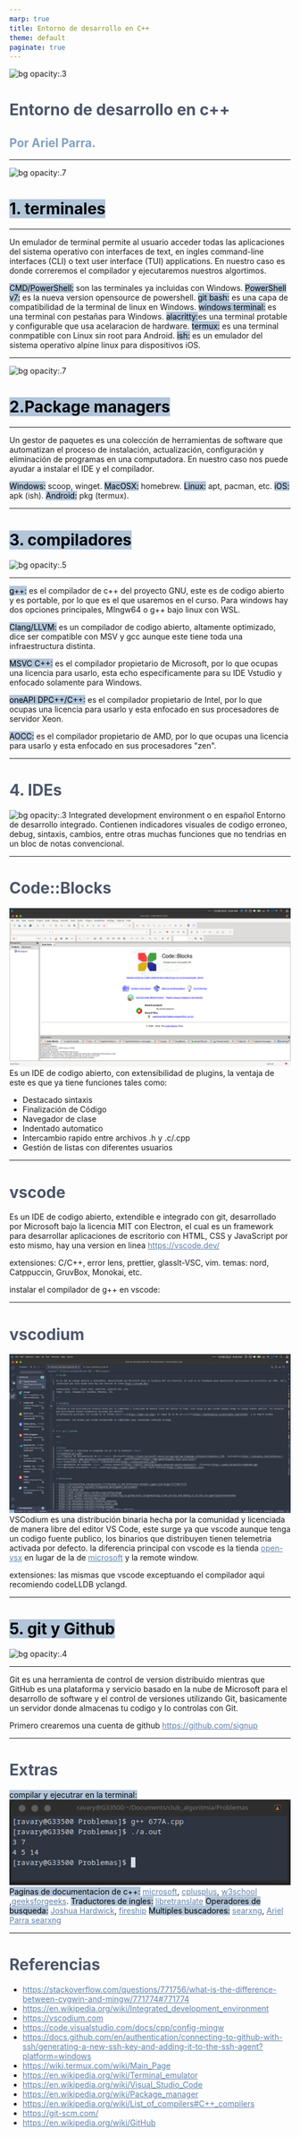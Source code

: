 ```yaml
---
marp: true
title: Entorno de desarrollo en C++
theme: default
paginate: true
---
```

<style scoped>h1, h2, h3 {color: #3b4252;}</style>

![bg opacity:.3](https://www.startpage.com/av/proxy-image?piurl=https%3A%2F%2Fi.kym-cdn.com%2Fphotos%2Fimages%2Foriginal%2F001%2F900%2F244%2Ffb7.jpg&sp=1692108595T2c91c932bf6bdba225d563f4bf4e293cbbc2c441ddc30c74a246d10c2908d53d)

# <!--fit--> Entorno de desarrollo en c++
## Por Ariel Parra.

---

<!-- tema -->
<style>
h1 {color: #4c566a;}
h2 {color: #81a1c1;}
a[href]{color: #5e81ac;}
section {background: #d8dee9;text-align: justify;color: #3b4252;}
mark {background-color: rgb(129 161 193 / 0.6)};
img {background-color: transparent!important;}
img[alt~="center"] {display: block;margin: 0 auto;}

</style>

![bg opacity:.7](https://www.startpage.com/av/proxy-image?piurl=https%3A%2F%2Fcdn.mos.cms.futurecdn.net%2FUYjwETVkdpPbh4ZrdPjJoE.jpg&sp=1692107720T2cdeaef6e4396a7bb750ba080d3b517cc4a68537862dbdfb8ed73c6ad13dfafc)
# <mark> 1. terminales</mark>

---
Un emulador de terminal permite al usuario acceder todas las  aplicaciones del sistema operativo con interfaces de text, en ingles command-line interfaces (CLI) o text user interface (TUI) applications.
En nuestro caso es donde correremos el compilador y ejecutaremos nuestros algortimos.

<mark>CMD/PowerShell:</mark> son las terminales ya incluidas con Windows.
<mark>PowerShell v7:</mark> es la nueva version opensource de powershell. 
<mark>git bash:</mark> es una capa de compatibilidad de la terminal de linux en Windows.
<mark>windows terminal:</mark> es una terminal con pestañas para Windows.
<mark>alacritty:</mark>es una terminal protable y configurable que usa acelaracion de hardware. 
<mark>termux:</mark> es una terminal conmpatible con Linux sin root para Android.
<mark>ish:</mark> es un emulador del sistema operativo alpine linux para dispositivos iOS.

---

![bg opacity:.7](https://images.pexels.com/photos/4481534/pexels-photo-4481534.jpeg?auto=compress&cs=tinysrgb&w=1260&h=750&dpr=1)
# <mark>2.Package managers</mark>

---

Un gestor de paquetes es una colección de herramientas de software que automatizan el proceso de instalación, actualización, configuración y eliminación de programas en una computadora. En nuestro caso nos puede ayudar a instalar el IDE y el compilador.

<mark>Windows:</mark> scoop, winget.
<mark>MacOSX:</mark> homebrew.
<mark>Linux:</mark> apt, pacman, etc.
<mark>iOS:</mark> apk (ish).
<mark>Android:</mark> pkg (termux).

---

# <mark>3. compiladores</mark>
![bg opacity:.5](https://www.campusmvp.es/recursos/image.axd?picture=/2018/1T/Compilador_Cover.png)

---

<mark>g++:</mark> es el compilador de c++ del proyecto GNU, este es de codigo abierto y es portable, por lo que es el que usaremos en el curso.
Para windows hay dos opciones principales, MIngw64 o g++ bajo linux con WSL.

<mark>Clang/LLVM:</mark> es un compilador de codigo abierto, altamente optimizado, dice ser compatible con MSV y gcc aunque este tiene toda una infraestructura distinta.

<mark>MSVC C++:</mark> es el compilador propietario de Microsoft, por lo que ocupas una licencia para usarlo, esta echo especificamente para su IDE Vstudio y enfocado solamente para Windows.

<mark>oneAPI DPC++/C++:</mark> es el compilador propietario de Intel, por lo que ocupas una licencia para usarlo y esta enfocado en sus procesadores de servidor Xeon.

<mark>AOCC:</mark> es el compilador propietario de AMD, por lo que ocupas una licencia para usarlo y esta enfocado en sus procesadores "zen".



---

# 4. IDEs
![bg opacity:.3](https://images.pexels.com/photos/1409215/pexels-photo-1409215.jpeg?auto=compress&cs=tinysrgb&w=1260&h=750&dpr=1)
Integrated development environment o en español Entorno de desarrollo integrado. Contienen indicadores visuales de codigo erroneo, debug, sintaxis, cambios, entre otras muchas funciones que no tendrias en un bloc de notas convencional.

---

# Code::Blocks
![bg opacity:.4](codeblocs.png)
Es un IDE de codigo abierto, con extensibilidad de plugins, la ventaja de este es que ya tiene funciones tales como:
- Destacado sintaxis
- Finalización de Código
- Navegador de clase
- Indentado automatico
- Intercambio rapido entre archivos .h y .c/.cpp
- Gestión de listas con diferentes usuarios

---

# vscode

Es un IDE de codigo abierto, extendible e integrado con git, desarrollado por Microsoft bajo la licencia MIT con Electron, el cual es un framework para desarrollar aplicaciones de escritorio con HTML, CSS y JavaScript por esto mismo, hay una version en linea https://vscode.dev/

extensiones: C/C++, error lens, prettier, glasslt-VSC, vim.
temas: nord, Catppuccin, GruvBox, Monokai, etc.


instalar el compilador de g++ en vscode: 

---

# vscodium
![bg opacity:.3](vscodium.png)
VSCodium es una distribución binaria hecha por la comunidad y licenciada de manera libre del editor VS Code, este surge ya que vscode aunque tenga un codigo fuente publico, los binarios que distribuyen tienen telemetria activada por defecto.
la diferencia principal con vscode es la tienda [open-vsx](https://open-vsx.org/) en lugar de la de [microsoft](https://marketplace.visualstudio.com/VSCode)  y la remote window. 

extensiones: las mismas que vscode exceptuando el compilador aqui recomiendo codeLLDB yclangd.

---

# <mark>5. git y Github</mark>
![bg opacity:.4](https://www.startpage.com/av/proxy-image?piurl=https%3A%2F%2Fres.cloudinary.com%2Fpracticaldev%2Fimage%2Ffetch%2Fs--oVyFGbtN--%2Fc_imagga_scale%2Cf_auto%2Cfl_progressive%2Ch_900%2Cq_auto%2Cw_1600%2Fhttps%3A%2F%2Fdev-to-uploads.s3.amazonaws.com%2Fuploads%2Farticles%2F7ce4oq75sia6ni6q46s3.png&sp=1692111750Tacb6b94695b22f81974087893397afc48e0557682adf00ea42060ede929c274b)

---

Git es una herramienta de control de version distribuido mientras que GitHub es una plataforma y servicio basado en la nube de Microsoft para el desarrollo de software y el control de versiones utilizando Git, basicamente un servidor donde almacenas tu codigo y lo controlas con Git. 

Primero crearemos una cuenta de github https://github.com/signup


---

# Extras
<mark>compilar y ejecutrar en la terminal:</mark>
![](terminal-g++.png)
<mark>Paginas de documentacion de c++:</mark> [microsoft](https://learn.microsoft.com/es-es/cpp/cpp/cpp-language-reference?view=msvc-170), [cplusplus](https://cplusplus.com/reference/), [w3school](https://www.w3schools.com/cpp/default.asp) ,[geeksforgeeks](https://www.geeksforgeeks.org/c-plus-plus/).
<mark>Traductores de ingles:</mark> [libretranslate](https://libretranslate.com/?)
<mark>Operadores de busqueda:</mark>  [Joshua Hardwick](https://ahrefs.com/blog/google-advanced-search-operators/), [fireship](https://yewtu.be/watch?v=cEBkvm0-rg0)
<mark>Multiples buscadores:</mark> [searxng](https://searx.space/), [Ariel Parra searxng](https://searx.arielparra.tech)

---

# Referencias
<style scoped>{font-size: 21px;}</style>

- https://stackoverflow.com/questions/771756/what-is-the-difference-between-cygwin-and-mingw/771774#771774
- https://en.wikipedia.org/wiki/Integrated_development_environment
- https://vscodium.com
- https://code.visualstudio.com/docs/cpp/config-mingw
- https://docs.github.com/en/authentication/connecting-to-github-with-ssh/generating-a-new-ssh-key-and-adding-it-to-the-ssh-agent?platform=windows
- https://wiki.termux.com/wiki/Main_Page
- https://en.wikipedia.org/wiki/Terminal_emulator
- https://en.wikipedia.org/wiki/Visual_Studio_Code
- https://en.wikipedia.org/wiki/Package_manager
- https://en.wikipedia.org/wiki/List_of_compilers#C++_compilers
- https://git-scm.com/
- https://en.wikipedia.org/wiki/GitHub